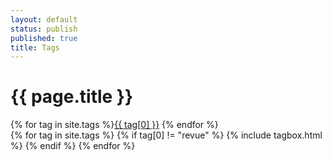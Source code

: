 ```yaml
---
layout: default
status: publish
published: true
title: Tags
---
```


<div class="container-fluid">
    <div class="row">
        <div class="col-md-12 page-header">
            <h1>{{ page.title }}</h1>
        </div>
    </div>
    <div class="row">
        <div class="col-md-12">
            {% for tag in site.tags %}<a class="label label-default" href="#{{ tag[0] }}">{{ tag[0] }}</a> {% endfor %}
        </div>
    </div>
</div>

<div class="grid">
    <div class="grid-sizer"></div>
    {% for tag in site.tags %}
        {% if tag[0] != "revue" %}
            {% include tagbox.html %}
        {% endif %}
    {% endfor %}
</div>
